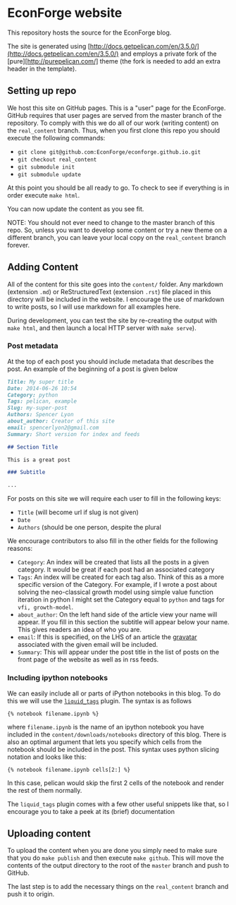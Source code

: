 # EconForge website 

This repository hosts the source for the EconForge blog. 

The site is generated using
[http://docs.getpelican.com/en/3.5.0/](http://docs.getpelican.com/en/3.5.0/)
and employs a private fork of the [pure][http://purepelican.com/] theme (the
fork is needed to add an extra header in the template).

## Setting up repo

We host this site on GitHub pages. This is a "user" page for the EconForge. GitHub requires that user pages are served from the master branch of the repository. To comply with this we do all of our work (writing content) on the `real_content` branch. Thus, when you first clone this repo you should execute the following commands:

* `git clone git@github.com:EconForge/econforge.github.io.git`
* `git checkout real_content`
* `git submodule init`
* `git submodule update`

At this point you should be all ready to go. To check to see if everything is in order execute `make html`.

You can now update the content as you see fit.

NOTE: You should not ever need to change to the master branch of this repo. So, unless you want to develop some content or try a new theme on a different branch, you can leave your local copy on the `real_content` branch forever.


## Adding Content

All of the content for this site goes into the `content/` folder. Any markdown (extension `.md`) or ReStructuredText (extension `.rst`) file placed in this directory will be included in the website. I encourage the use of markdown to write posts, so I will use markdown for all examples here.

During development, you can test the site by re-creating the output with `make html`, and then launch a local HTTP server with `make serve`). 

### Post metadata

At the top of each post you should include metadata that describes the post. An example of the beginning of a post is given below

```markdown
Title: My super title
Date: 2014-06-26 10:54
Category: python
Tags: pelican, example
Slug: my-super-post
Authors: Spencer Lyon
about_author: Creator of this site
email: spencerlyon2@gmail.com
Summary: Short version for index and feeds

## Section Title

This is a great post

### Subtitle

...
```

For posts on this site we will require each user to fill in the following keys:

* `Title` (will become url if slug is not given)
* `Date`
* `Authors` (should be one person, despite the plural 

We encourage contributors to also fill in the other fields for the following reasons:

* `Category`: An index will be created that lists all the posts in a given category. It would be great if each post had an associated category
* `Tags`: An index will be created for each tag also. Think of this as a more specific version of the Category. For example, if I wrote a post about solving the neo-classical growth model using simple value function iteration in python I might set the Category equal to `python` and tags for `vfi, growth-model`.
* `about_author`: On the left hand side of the article view your name will appear. If you fill in this section the subtitle will appear below your name. This gives readers an idea of who you are.
* `email`: If this is specified, on the LHS of an article the [gravatar](http://en.gravatar.com/) associated with the given email will be included.
* `Summary`: This will appear under the post title in the list of posts on the front page of the website as well as in rss feeds.

### Including ipython notebooks

We can easily include all or parts of iPython notebooks in this blog. To do this we will use the [`liquid_tags`](https://github.com/getpelican/pelican-plugins/tree/master/liquid_tags) plugin. The syntax is as follows

```
{% notebook filename.ipynb %}
```

where `filename.ipynb` is the name of an ipython notebook you have included in the `content/downloads/notebooks` directory of this blog. There is also an optimal argument that lets you specify which cells from the notebook should be included in the post. This syntax uses python slicing notation and looks like this:

```
{% notebook filename.ipynb cells[2:] %}
```

In this case, pelican would skip the first 2 cells of the notebook and render the rest of them normally.

The `liquid_tags` plugin comes with a few other useful snippets like that, so I encourage you to take a peek at its (brief) documentation


## Uploading content

To upload the content when you are done you simply need to make sure that you do `make publish` and then execute `make github`. This will move the contents of the output directory to the root of the `master` branch and push to GitHub.

The last step is to add the necessary things on the `real_content` branch and push it to origin.

